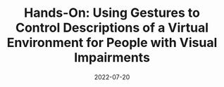 ---
title: "Hands-On: Using Gestures to Control Descriptions of a Virtual Environment for People with Visual Impairments"
image: "https://rgonzalezp.github.io/src/assets/img/hands-on/figuregesturev4.jpg"
date:  2022-07-20
conference: "Submitted to UIST'22"
short_desc: "We created a series hand gestures that can be use by people with visual impairments to trigger descriptions interactively in a VR environment. These gestures allow people with visual impairments obtain information about the environment, and also dynamically control the speech rate of the voice reader."
---